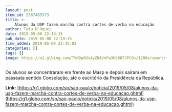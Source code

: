 ```yaml
---
layout: post
item_id: 2587485373
title: >-
    Alunos da USP fazem marcha contra cortes de verba na educação
author: Tatu D'Oquei
date: 2019-05-08 22:19:15
pub_date: 2019-05-08 22:19:15
time_added: 2019-05-09 22:45:03
categories: []
tags: []
image: https://s2.glbimg.com/TVN9pOUi4yZHAVnPa3b688TJPC8=/1200x/smart/filters:cover():strip_icc()/s03.video.glbimg.com/x720/7600798.jpg
---
```


Os alunos se concentraram em frente ao Masp e depois saíram em passeata sentido Consolação, até o escritório da Presidência da República.

**Link:** [https://g1.globo.com/sp/sao-paulo/noticia/2019/05/08/alunos-da-usp-fazem-marcha-contra-cortes-de-verba-na-educacao.ghtml](https://g1.globo.com/sp/sao-paulo/noticia/2019/05/08/alunos-da-usp-fazem-marcha-contra-cortes-de-verba-na-educacao.ghtml)

